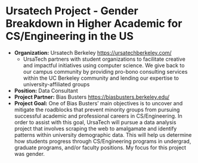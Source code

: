 # Ursatech Project - Gender Breakdown in Higher Academic for CS/Engineering in the US

- **Organization:** Ursatech Berkeley https://ursatechberkeley.com/
    - UrsaTech partners with student organizations to facilitate creative and impactful initiatives using computer science. We give back to our campus community by providing pro-bono consulting services within the UC Berkeley community and lending our expertise to university-affiliated groups
- **Position:** Data Consultant
- **Project Partner:** Bias Busters https://biasbusters.berkeley.edu/
- **Project Goal:** One of Bias Busters’ main objectives is to uncover and mitigate the roadblocks that prevent minority groups from pursuing successful academic and professional careers in CS/Engineering. In order to assist with this goal, UrsaTech will pursue a data analysis project that involves scraping the web to amalgamate and identify patterns within university demographic data. This will help us determine how students progress through CS/Engineering programs in undergrad, graduate programs, and/or faculty positions. My focus for this project was gender.
